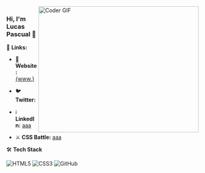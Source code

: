 <img align="right" src="https://github.com/rajaprerak/rajaprerak/blob/master/developer.gif" alt="Coder GIF" width="420" height="330">



### Hi, I'm Lucas Pascual 👋

🔗 **Links:**

- 👤 **Website:** [{www.}](https://lucaspascual.com/)

- 🐦 **Twitter:** [](https://twitter.com/xLucasPascual)

- ℹ️ **LinkedIn:** [aaa](https://www.linkedin.com/in/xlucaspascual)

- ⚔️ **CSS Battle:** [aaa](https://cssbattle.dev/player/xlucaspascual)

🛠 **Tech Stack**

![HTML5](https://img.shields.io/badge/-HTML5-000000?style=flat&logo=HTML5)
![CSS3](https://img.shields.io/badge/-CSS3-000000?style=flat&logo=CSS3)
![GitHub](https://img.shields.io/badge/-GitHub-000000?style=flat&logo=github&logoColor=FFFFFF)


